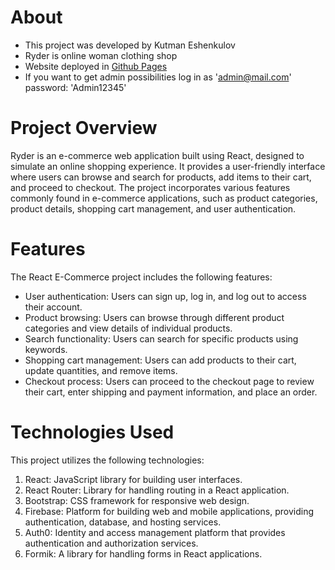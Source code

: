 # About
- This project was developed by Kutman Eshenkulov
- Ryder is online woman clothing shop
- Website deployed in [Github Pages](https://kut-man.github.io/ryder/)
- If you want to get admin possibilities log in as 'admin@mail.com' password: 'Admin12345'

# Project Overview
Ryder is an e-commerce web application built using React, designed to simulate an online shopping experience. It provides a user-friendly interface where users can browse and search for products, add items to their cart, and proceed to checkout. The project incorporates various features commonly found in e-commerce applications, such as product categories, product details, shopping cart management, and user authentication.


# Features
The React E-Commerce project includes the following features:

- User authentication: Users can sign up, log in, and log out to access their account.
- Product browsing: Users can browse through different product categories and view details of individual products.
- Search functionality: Users can search for specific products using keywords.
- Shopping cart management: Users can add products to their cart, update quantities, and remove items.
- Checkout process: Users can proceed to the checkout page to review their cart, enter shipping and payment information, and place an order.


# Technologies Used
This project utilizes the following technologies:

1. React: JavaScript library for building user interfaces.
2. React Router: Library for handling routing in a React application.
3. Bootstrap: CSS framework for responsive web design.
4. Firebase: Platform for building web and mobile applications, providing authentication, database, and hosting services.
5. Auth0: Identity and access management platform that provides authentication and authorization services.
6. Formik: A library for handling forms in React applications.
